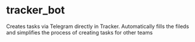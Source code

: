 # tracker_bot
Creates tasks via Telegram directly in Tracker. Automatically fills the fileds and simplifies the process of creating tasks for other teams
